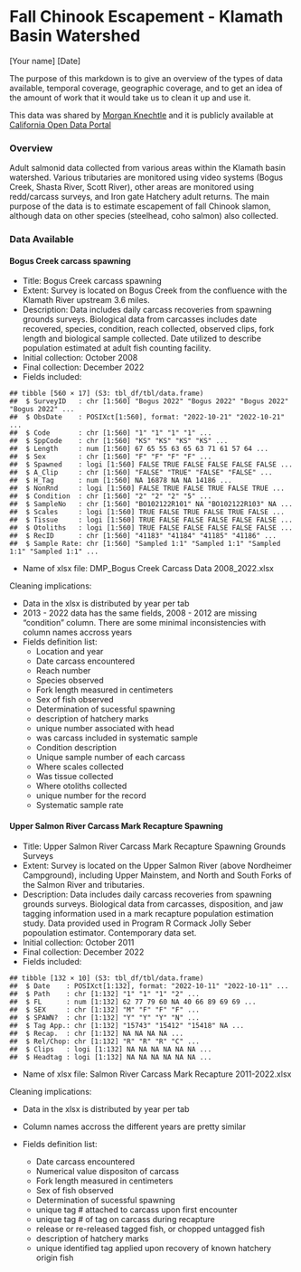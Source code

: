 Fall Chinook Escapement - Klamath Basin Watershed
================
\[Your name\]
\[Date\]

The purpose of this markdown is to give an overview of the types of data
available, temporal coverage, geographic coverage, and to get an idea of
the amount of work that it would take us to clean it up and use it.

This data was shared by [Morgan
Knechtle](mailto::Morgan.Knechtle@wildlife.ca.gov) and it is publicly
available at [California Open Data
Portal](https://data.ca.gov/dataset/fall-chinook-escapement-klamath-basin-watershed)

### Overview

Adult salmonid data collected from various areas within the Klamath
basin watershed. Various tributaries are monitored using video systems
(Bogus Creek, Shasta River, Scott River), other areas are monitored
using redd/carcass surveys, and Iron gate Hatchery adult returns. The
main purpose of the data is to estimate escapement of fall Chinook
slamon, although data on other species (steelhead, coho salmon) also
collected.

### Data Available

#### Bogus Creek carcass spawning

- Title: Bogus Creek carcass spawning
- Extent: Survey is located on Bogus Creek from the confluence with the
  Klamath River upstream 3.6 miles.
- Description: Data includes daily carcass recoveries from spawning
  grounds surveys. Biological data from carcasses includes date
  recovered, species, condition, reach collected, observed clips, fork
  length and biological sample collected. Date utilized to describe
  population estimated at adult fish counting facility.
- Initial collection: October 2008
- Final collection: December 2022
- Fields included:

<!-- -->

    ## tibble [560 × 17] (S3: tbl_df/tbl/data.frame)
    ##  $ SurveyID   : chr [1:560] "Bogus 2022" "Bogus 2022" "Bogus 2022" "Bogus 2022" ...
    ##  $ ObsDate    : POSIXct[1:560], format: "2022-10-21" "2022-10-21" ...
    ##  $ Code       : chr [1:560] "1" "1" "1" "1" ...
    ##  $ SppCode    : chr [1:560] "KS" "KS" "KS" "KS" ...
    ##  $ Length     : num [1:560] 67 65 55 63 65 63 71 61 57 64 ...
    ##  $ Sex        : chr [1:560] "F" "F" "F" "F" ...
    ##  $ Spawned    : logi [1:560] FALSE TRUE FALSE FALSE FALSE FALSE ...
    ##  $ A_Clip     : chr [1:560] "FALSE" "TRUE" "FALSE" "FALSE" ...
    ##  $ H_Tag      : num [1:560] NA 16878 NA NA 14186 ...
    ##  $ NonRnd     : logi [1:560] FALSE TRUE FALSE TRUE FALSE TRUE ...
    ##  $ Condition  : chr [1:560] "2" "2" "2" "5" ...
    ##  $ SampleNo   : chr [1:560] "BO102122R101" NA "BO102122R103" NA ...
    ##  $ Scales     : logi [1:560] TRUE FALSE TRUE FALSE TRUE FALSE ...
    ##  $ Tissue     : logi [1:560] TRUE FALSE FALSE FALSE FALSE FALSE ...
    ##  $ Otoliths   : logi [1:560] TRUE FALSE FALSE FALSE FALSE FALSE ...
    ##  $ RecID      : chr [1:560] "41183" "41184" "41185" "41186" ...
    ##  $ Sample Rate: chr [1:560] "Sampled 1:1" "Sampled 1:1" "Sampled 1:1" "Sampled 1:1" ...

- Name of xlsx file: DMP_Bogus Creek Carcass Data 2008_2022.xlsx

Cleaning implications:

- Data in the xlsx is distributed by year per tab
- 2013 - 2022 data has the same fields, 2008 - 2012 are missing
  “condition” column. There are some minimal inconsistencies with column
  names accross years  
- Fields definition list:
  - Location and year
  - Date carcass encountered
  - Reach number
  - Species observed
  - Fork length measured in centimeters
  - Sex of fish observed
  - Determination of sucessful spawning
  - description of hatchery marks
  - unique number associated with head
  - was carcass included in systematic sample
  - Condition description
  - Unique sample number of each carcass
  - Where scales collected
  - Was tissue collected
  - Where otoliths collected
  - unique number for the record
  - Systematic sample rate

#### Upper Salmon River Carcass Mark Recapture Spawning

- Title: Upper Salmon River Carcass Mark Recapture Spawning Grounds
  Surveys
- Extent: Survey is located on the Upper Salmon River (above Nordheimer
  Campground), including Upper Mainstem, and North and South Forks of
  the Salmon River and tributaries.
- Description: Data includes daily carcass recoveries from spawning
  grounds surveys. Biological data from carcasses, disposition, and jaw
  tagging information used in a mark recapture population estimation
  study. Data provided used in Program R Cormack Jolly Seber popoulation
  estimator. Contemporary data set.
- Initial collection: October 2011
- Final collection: December 2022
- Fields included:

<!-- -->

    ## tibble [132 × 10] (S3: tbl_df/tbl/data.frame)
    ##  $ Date    : POSIXct[1:132], format: "2022-10-11" "2022-10-11" ...
    ##  $ Path    : chr [1:132] "1" "1" "1" "2" ...
    ##  $ FL      : num [1:132] 62 77 79 60 NA 40 66 89 69 69 ...
    ##  $ SEX     : chr [1:132] "M" "F" "F" "F" ...
    ##  $ SPAWN?  : chr [1:132] "Y" "Y" "Y" "N" ...
    ##  $ Tag App.: chr [1:132] "15743" "15412" "15418" NA ...
    ##  $ Recap.  : chr [1:132] NA NA NA NA ...
    ##  $ Rel/Chop: chr [1:132] "R" "R" "R" "C" ...
    ##  $ Clips   : logi [1:132] NA NA NA NA NA NA ...
    ##  $ Headtag : logi [1:132] NA NA NA NA NA NA ...

- Name of xlsx file: Salmon River Carcass Mark Recapture 2011-2022.xlsx

Cleaning implications:

- Data in the xlsx is distributed by year per tab

- Column names accross the different years are pretty similar

- Fields definition list:

  - Date carcass encountered
  - Numerical value dispositon of carcass
  - Fork length measured in centimeters
  - Sex of fish observed
  - Determination of sucessful spawning
  - unique tag \# attached to carcass upon first encounter
  - unique tag \# of tag on carcass during recapture
  - release or re-released tagged fish, or chopped untagged fish
  - description of hatchery marks
  - unique identified tag applied upon recovery of known hatchery origin
    fish
